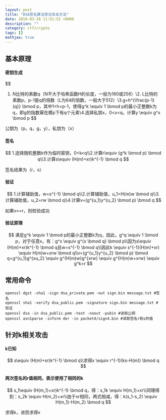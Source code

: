 ```yaml
---
layout: post
title: "DSA签名算法常见攻击方法"
date: 2019-03-28 11:51:52 +0800
description: ""
category: ctf/crypto
tags: []
mathjax: true
---
```


## 基本原理

#### 密钥生成

$$
1. N比特的素数q（N不大于哈希函数H的长度，一般为160或256）\\2. L比特的素数p，p-1是q的倍数（L为64的倍数，一般大于512）\\3.g=h^{\frac{p-1}{q}} \bmod p，其中1<h<p-1，使得g^k \equiv 1 \bmod p的最小正整数k为q，即g的指数幂在模p下有q个元素\\4.选择私钥x，0<x<q，计算y \equiv g^x \bmod p
$$

公钥为（p，q，g，y），私钥为（x）

#### 签名

$$
1.选择随机整数k作为临时密钥，0<k<q\\2.计算r\equiv (g^k \bmod p) \bmod q\\3.计算s\equiv (H(m)+xr)k^{-1} \bmod q
$$

签名结果为（r，s）

#### 验证

$$
1.计算辅助值，w=s^{-1} \bmod q\\2.计算辅助值，u_1=H(m)w \bmod q\\3.计算辅助值，u_2=rw \bmod q\\4.计算v=(g^{u_1}y^{u_2} \bmod p) \bmod q
$$

如果v==r，则校验成功

#### 验证原理

$$
满足g^k \equiv 1 \bmod p的最小正整数k为q，因此，g^q \equiv 1 \bmod p，对于任意x，有：g^x \equiv g^{x \bmod q} \bmod p\\因为s\equiv (H(m)+xr)k^{-1} \bmod q且w=s^{-1} \bmod q\\因此k \equiv s^{-1}(H(m)+xr) \equiv H(m)w+xrw \bmod q\\v=(g^{u_1}y^{u_2} \bmod p) \bmod q=g^{u_1}g^{xu_2} \equiv g^{H(m)w}g^{xrw} \equiv g^{H(m)w+xrw} \equiv g^k=r
$$

## 常用命令

```shell
openssl dgst -sha1 -sign dsa_private.pem -out sign.bin message.txt #签名
openssl sha1 -verify dsa_public.pem -signature sign.bin message.txt #验证
openssl dsa -in dsa_public.pem -text -noout -pubin #读取公钥
openssl asn1parse -inform der -in packet4/sign4.bin #读取签名r和s的值
```

## 针对k相关攻击

#### k已知

$$
s\equiv (H(m)+xr)k^{-1} \bmod q\\求得x \equiv r^{-1}(ks-H(m)) \bmod q
$$

#### 两次签名的r值相同，表示使用了相同的k

$$
s_1\equiv (H(m_1)+xr)k^{-1} \bmod q，得：s_1k \equiv H(m_1)+xr\\同理得到：s_2k \equiv H(m_2)+xr\\由于xr相同，两式相减，得：k(s_1-s_2) \equiv H(m_1)-H(m_2) \bmod q
$$

求得k，进而求得x